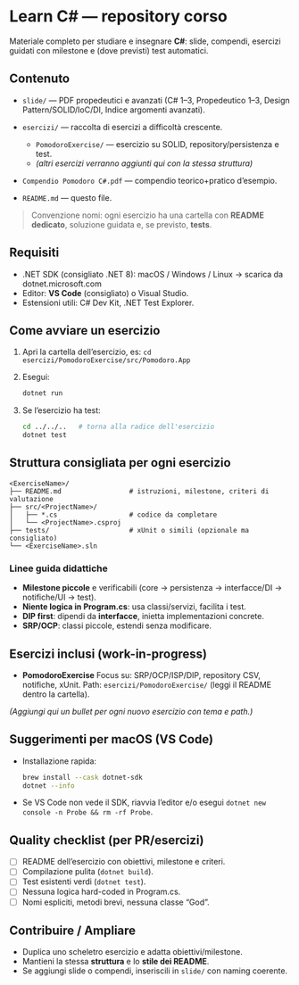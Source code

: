 # Learn C# — repository corso

Materiale completo per studiare e insegnare **C#**: slide, compendi, esercizi guidati con milestone e (dove previsti) test automatici.

## Contenuto

* `slide/` — PDF propedeutici e avanzati (C# 1–3, Propedeutico 1–3, Design Pattern/SOLID/IoC/DI, Indice argomenti avanzati).
* `esercizi/` — raccolta di esercizi a difficoltà crescente.

  * `PomodoroExercise/` — esercizio su SOLID, repository/persistenza e test.
  * *(altri esercizi verranno aggiunti qui con la stessa struttura)*
* `Compendio Pomodoro C#.pdf` — compendio teorico+pratico d’esempio.
* `README.md` — questo file.

> Convenzione nomi: ogni esercizio ha una cartella con **README dedicato**, soluzione guidata e, se previsto, **tests**.

## Requisiti

* .NET SDK (consigliato .NET 8):
  macOS / Windows / Linux → scarica da dotnet.microsoft.com
* Editor: **VS Code** (consigliato) o Visual Studio.
* Estensioni utili: C# Dev Kit, .NET Test Explorer.

## Come avviare un esercizio

1. Apri la cartella dell’esercizio, es:
   `cd esercizi/PomodoroExercise/src/Pomodoro.App`
2. Esegui:

   ```bash
   dotnet run
   ```
3. Se l’esercizio ha test:

   ```bash
   cd ../../..   # torna alla radice dell'esercizio
   dotnet test
   ```

## Struttura consigliata per ogni esercizio

```
<ExerciseName>/
├── README.md                 # istruzioni, milestone, criteri di valutazione
├── src/<ProjectName>/
│   ├── *.cs                  # codice da completare
│   └── <ProjectName>.csproj
├── tests/                    # xUnit o simili (opzionale ma consigliato)
└── <ExerciseName>.sln
```

### Linee guida didattiche

* **Milestone piccole** e verificabili (core → persistenza → interfacce/DI → notifiche/UI → test).
* **Niente logica in Program.cs**: usa classi/servizi, facilita i test.
* **DIP first**: dipendi da **interfacce**, inietta implementazioni concrete.
* **SRP/OCP**: classi piccole, estendi senza modificare.

## Esercizi inclusi (work-in-progress)

* **PomodoroExercise**
  Focus su: SRP/OCP/ISP/DIP, repository CSV, notifiche, xUnit.
  Path: `esercizi/PomodoroExercise/` (leggi il README dentro la cartella).

*(Aggiungi qui un bullet per ogni nuovo esercizio con tema e path.)*

## Suggerimenti per macOS (VS Code)

* Installazione rapida:

  ```bash
  brew install --cask dotnet-sdk
  dotnet --info
  ```
* Se VS Code non vede il SDK, riavvia l’editor e/o esegui `dotnet new console -n Probe && rm -rf Probe`.

## Quality checklist (per PR/esercizi)

* [ ] README dell’esercizio con obiettivi, milestone e criteri.
* [ ] Compilazione pulita (`dotnet build`).
* [ ] Test esistenti verdi (`dotnet test`).
* [ ] Nessuna logica hard-coded in Program.cs.
* [ ] Nomi espliciti, metodi brevi, nessuna classe “God”.

## Contribuire / Ampliare

* Duplica uno scheletro esercizio e adatta obiettivi/milestone.
* Mantieni la stessa **struttura** e lo **stile dei README**.
* Se aggiungi slide o compendi, inseriscili in `slide/` con naming coerente.